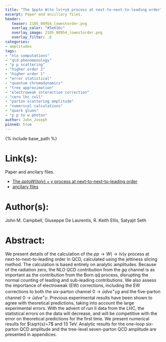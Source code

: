 ```yaml
---
title: "The $ppto W(to lν)+γ$ process at next-to-next-to-leading order"
excerpt: Paper and ancillary files.
header:
   teaser: 2105_00954_lowestorder.png
   overlay_color: "#5e616c"
   overlay_image: 2105_00954_lowestorder.png
   overlay_filter: .6
categories:
- amplitudes
tags:
- "nlo computations"
- "qcd phenomenology"
- "p p scattering"
- "higher order 2"
- "higher order 1"
- "error statistical"
- "quantum chromodynamics"
- "tree approximation"
- "electroweak interaction correction"
- "cern lhc coll"
- "parton scattering amplitude"
- "numerical calculations"
- "quark gluon"
- "p p to w photon"
author: John_Joseph
pinned: true
---
```

{% include base_path %}

# Link(s):
Paper and ancilary files.
  * [The $ppto W(to lν)+γ$ process at next-to-next-to-leading order](https://arxiv.org/abs/2105.00954)
  * [ancilary files](https://arxiv.org/src/2105.00954/anc)

# Author(s):
John M. Campbell, Giuseppe De Laurentis, R. Keith Ellis, Satyajit Seth

# Abstract:
We present details of the calculation of the $pp\to W(\to l\nu) \gamma$ process at next-to-next-to-leading order in QCD, calculated using the jettiness slicing method. The calculation is based entirely on analytic amplitudes. Because of the radiation zero, the NLO QCD contribution from the $gq$ channel is as important as the contribution from the Born $q\bar{q}$ process, disrupting the normal counting of leading and sub-leading contributions. We also assess the importance of electroweak (EW) corrections, including the EW corrections to both the six-parton channel $0\to \bar{u} d \nu e^+\gamma g$ and the five-parton channel $0\to \bar{u} d \nu e^+ \gamma$. Previous experimental results have been shown to agree with theoretical predictions, taking into account the large experimental errors. With the advent of run II data from the LHC, the statistical errors on the data will decrease, and will be competitive with the error on theoretical predictions for the first time. We present numerical results for $\sqrt{s}=7$ and 13 TeV. Analytic results for the one-loop six-parton QCD amplitude and the tree-level seven-parton QCD amplitude are presented in appendices.